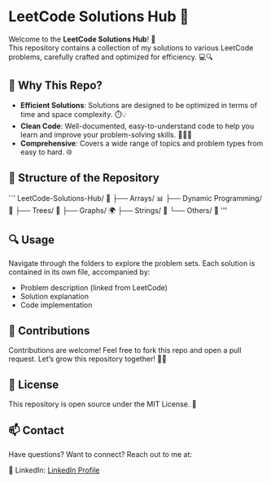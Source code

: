 # LeetCode Solutions Hub 🚀

Welcome to the **LeetCode Solutions Hub**! 🎉  
This repository contains a collection of my solutions to various LeetCode problems, carefully crafted and optimized for efficiency. 💻🔍

## 🚀 Why This Repo?
- **Efficient Solutions**: Solutions are designed to be optimized in terms of time and space complexity. ⏱️💡
- **Clean Code**: Well-documented, easy-to-understand code to help you learn and improve your problem-solving skills. 📝🧑‍💻
- **Comprehensive**: Covers a wide range of topics and problem types from easy to hard. 🌐

## 🔧 Structure of the Repository

``'
LeetCode-Solutions-Hub/ 🔐
├── Arrays/ 📊
├── Dynamic Programming/ 💪
├── Trees/ 🌳
├── Graphs/ 🌍
├── Strings/ 📜
└── Others/ 🔎
'''

## 🔍 Usage
Navigate through the folders to explore the problem sets. Each solution is contained in its own file, accompanied by:

- Problem description (linked from LeetCode)
- Solution explanation
- Code implementation

## 🌱 Contributions

Contributions are welcome! Feel free to fork this repo and open a pull request. Let’s grow this repository together! 🤝💬

## 📑 License

This repository is open source under the MIT License. 📝

## 📫 Contact

Have questions? Want to connect? Reach out to me at:

🔗 LinkedIn: [LinkedIn Profile](https://www.linkedin.com/in/abdul-haseeb-980075323)
